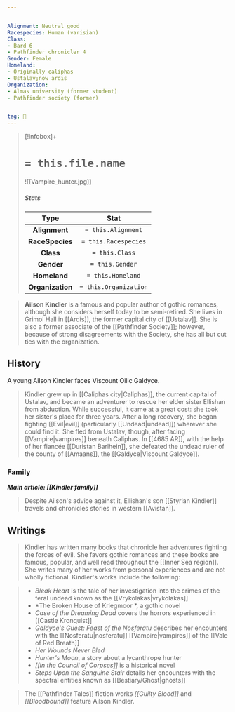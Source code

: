 ```yaml
---


Alignment: Neutral good
Racespecies: Human (varisian)
Class:
- Bard 6
- Pathfinder chronicler 4
Gender: Female
Homeland:
- Originally caliphas
- Ustalav;now ardis
Organization:
- Almas university (former student)
- Pathfinder society (former)


tag: 👤️
---
```


> [!infobox]+
> #  `= this.file.name`
> ![[Vampire_hunter.jpg]]
> ##### Stats
> Type | Stat |
> :---: |:---:|
> **Alignment** | `= this.Alignment` |
> **RaceSpecies** | `= this.Racespecies` |
> **Class** | `= this.Class` |
> **Gender** | `= this.Gender` |
> **Homeland** | `= this.Homeland` |
> **Organization** | `= this.Organization` |



> **Ailson Kindler** is a famous and popular author of gothic romances, although she considers herself today to be semi-retired. She lives in Grimol Hall in [[Ardis]], the former capital city of [[Ustalav]]. She is also a former associate of the [[Pathfinder Society]]; however, because of strong disagreements with the Society, she has all but cut ties with the organization.



## History

 
 A young Ailson Kindler faces Viscount Oilic Galdyce.
> Kindler grew up in [[Caliphas city|Caliphas]], the current capital of Ustalav, and became an adventurer to rescue her elder sister Ellishan from abduction. While successful, it came at a great cost: she took her sister's place for three years. After a long recovery, she began fighting [[Evil|evil]] (particularly [[Undead|undead]]) wherever she could find it. She fled from Ustalav, though, after facing [[Vampire|vampires]] beneath Caliphas. In [[4685 AR]], with the help of her fiancée [[Duristan Barlhein]], she defeated the undead ruler of the county of [[Amaans]], the [[Galdyce|Viscount Galdyce]].


### Family

***Main article: [[Kindler family]]***
> Despite Ailson's advice against it, Ellishan's son [[Styrian Kindler]] travels and chronicles stories in western [[Avistan]].


## Writings

> Kindler has written many books that chronicle her adventures fighting the forces of evil. She favors gothic romances and these books are famous, popular, and well read throughout the [[Inner Sea region]]. She writes many of her works from personal experiences and are not wholly fictional.
> Kindler's works include the following:

> - *Bleak Heart* is the tale of her investigation into the crimes of the feral undead known as the [[Vrykolakas|vrykolakas]]
> - *The Broken House of Kriegmoor *, a gothic novel
> - *Case of the Dreaming Dead* covers the horrors experienced in [[Castle Kronquist]]
> - *Galdyce's Guest: Feast of the Nosferatu* describes her encounters with the [[Nosferatu|nosferatu]] [[Vampire|vampires]] of the [[Vale of Red Breath]]
> - *Her Wounds Never Bled*
> - *Hunter's Moon*, a story about a lycanthrope hunter
> - *[[In the Council of Corpses]]* is a historical novel
> - *Steps Upon the Sanguine Stair* details her encounters with the spectral entities known as [[Bestiary/Ghost|ghosts]]

> The [[Pathfinder Tales]] fiction works *[[Guilty Blood]]* and *[[Bloodbound]]* feature Ailson Kindler.







